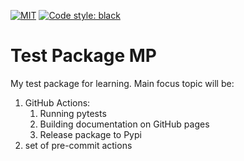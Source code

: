 [![MIT](https://img.shields.io/github/license/gdsfactory/gdsfactory)](https://choosealicense.com/licenses/mit/)
[![Code style: black](https://img.shields.io/badge/code%20style-black-000000.svg)](https://github.com/psf/black)

# Test Package MP

My test package for learning. Main focus topic will be:
1. GitHub Actions:
    1. Running pytests
    2. Building documentation on GitHub pages
    3. Release package to Pypi
2. set of pre-commit actions

